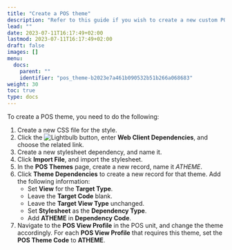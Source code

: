 ```yaml
---
title: "Create a POS theme"
description: "Refer to this guide if you wish to create a new custom POS theme."
lead: ""
date: 2023-07-11T16:17:49+02:00
lastmod: 2023-07-11T16:17:49+02:00
draft: false
images: []
menu:
  docs:
    parent: ""
    identifier: "pos_theme-b2023e7a461b090532b51b266a068683"
weight: 30
toc: true
type: docs
---
```


To create a POS theme, you need to do the following:

1. Create a new CSS file for the style.
2. Click the ![Lightbulb](Lightbulb_icon.PNG) button, enter **Web Client Dependencies**, and choose the related link. 
3. Create a new stylesheet dependency, and name it.
4. Click **Import File**, and import the stylesheet.
5. In the **POS Themes** page, create a new record, name it *ATHEME*.
6. Click **Theme Dependencies** to create a new record for that theme. Add the following information:
   - Set **View** for the **Target Type**.
   - Leave the **Target Code** blank.
   - Leave the **Target View Type** unchanged.
   - Set **Stylesheet** as the **Dependency Type**.
   - Add **ATHEME** in **Dependency Code**.
7. Navigate to the **POS View Profile** in the POS unit, and change the theme accordingly. For each **POS View Profile** that requires this theme, set the **POS Theme Code** to **ATHEME**.      
